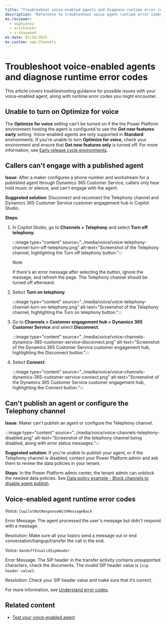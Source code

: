 ```yaml
---
title: "Troubleshoot voice-enabled agents and diagnose runtime error codes"
description: "Reference to troubleshoot voice agent runtime error codes and other issues."
ms.reviewer: 
  - sophieroy
  - erickinser
  - v-shaywood
ms.date: 02/26/2025
ms.custom: sap:Channels
---
```


# Troubleshoot voice-enabled agents and diagnose runtime error codes

This article covers troubleshooting guidance for possible issues with your voice-enabled agent, along with runtime error codes you might encounter.

## Unable to turn on Optimize for voice

The **Optimize for voice** setting can't be turned on if the the Power Platform environment hosting the agent is configured to use the **Get new features early** setting. Voice-enabled agents are only supported in **Standard** environments. If you're unable to turn **Optimize for voice**, check your environment and ensure that **Get new features only** is turned off. For more information, see [Early release cycle environments](/power-platform/admin/early-release).

## Callers can't engage with a published agent

**Issue**: After a maker configures a phone number and workstream for a published agent through Dynamics 365 Customer Service, callers only hear hold music or silence, and can't engage with the agent.

**Suggested solution**: Disconnect and reconnect the Telephony channel and Dynamics 365 Customer Service customer engagement hub in Copilot Studio.

**Steps**:

1. In Copilot Studio, go to **Channels > Telephony** and select **Turn off telephony**.

    :::image type="content" source="../media/voice/voice-telephony-channel-turn-off-telephony.png" alt-text="Screenshot of the Telephony channel, highlighting the Turn off telephony button.":::

    >[!NOTE]
    >If there's an error message after selecting the button, ignore the message, and refresh the page. The Telephony channel should be turned off afterward.

1. Select **Turn on telephony**.

    :::image type="content" source="../media/voice/voice-telephony-channel-turn-on-telephony.png" alt-text="Screenshot of the Telephony channel, highlighting the Turn on telephony button.":::

1. Go to **Channels > Customer engagement hub > Dynamics 365 Customer Service** and select **Disconnect**.

    :::image type="content" source="../media/voice/voice-channels-dynamics-365-customer-service-disconnect.png" alt-text="Screenshot of the Dynamics 365 Customer Service customer engagement hub, highlighting the Disconnect button.":::

1. Select **Connect**.

    :::image type="content" source="../media/voice/voice-channels-dynamics-365-customer-service-connect.png" alt-text="Screenshot of the Dynamics 365 Customer Service customer engagement hub, highlighting the Connect button.":::

## Can't publish an agent or configure the Telephony channel

**Issue**: Maker can't publish an agent or configure the Telephony channel.

:::image type="content" source="../media/voice/voice-channels-telephony-disabled.png" alt-text="Screenshot of the telephony channel being disabled, along with error status messages.":::

**Suggested solution**: If you're unable to publish your agent, or if the Telephony channel is disabled, contact your Power Platform admin and ask them to review the data policies in your tenant.

**Steps**: In the Power Platform admin center, the tenant admin can unblock the needed data policies. See [Data policy example - Block channels to disable agent publish](/microsoft-copilot-studio/dlp-example-6).

## Voice-enabled agent runtime error codes

Voice: `CopilotNotResponseWithMessageBack`

Error Message: The agent processed the user's message but didn't respond with a message.

Resolution: Make sure all your topics send a message out or end conversation/hangup/transfer the call in the end.

Voice: `HandoffInvalidSipHeader`

Error Message: The SIP header in the transfer activity contains unsupported characters, check the documents. The invalid SIP header value is `{sip header value}`.

Resolution: Check your SIP header value and make sure that it’s correct.

For more information, see [Understand error codes](../authoring/error-codes.md).

## Related content

- [Test your voice-enabled agent](/microsoft-copilot-studio/voice-test)
